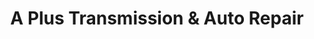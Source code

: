 ---
title: "A Plus Transmission & Auto Repair"
url: /brighton/a-plus-transmission-und-auto-repair/
shop: Autowerkstatt
---